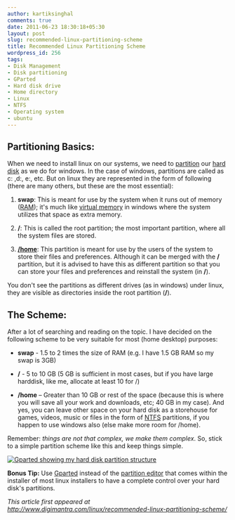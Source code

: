 ```yaml
---
author: kartiksinghal
comments: true
date: 2011-06-23 18:30:18+05:30
layout: post
slug: recommended-linux-partitioning-scheme
title: Recommended Linux Partitioning Scheme
wordpress_id: 256
tags:
- Disk Management
- Disk partitioning
- GParted
- Hard disk drive
- Home directory
- Linux
- NTFS
- Operating system
- ubuntu
---
```


## Partitioning Basics:


When we need to install linux on our systems, we need to [partition](http://en.wikipedia.org/wiki/Disk_partitioning) our [hard disk](http://en.wikipedia.org/wiki/Hard_disk_drive) as we do for windows. In the case of windows, partitions are called as c: ,d:, e:, etc. But on linux they are represented in the form of following (there are many others, but these are the most essential):



	
  1. **swap**:
This is meant for use by the system when it runs out of memory ([RAM](http://en.wikipedia.org/wiki/Random-access_memory)); it's much like [virtual memory](http://en.wikipedia.org/wiki/Virtual_memory) in windows where the system utilizes that space as extra memory.

	
  2. **/**:
This is called the root partition; the most important partition, where all the system files are stored.

	
  3. **[/home](http://en.wikipedia.org/wiki/Home_directory)**:
This partition is meant for use by the users of the system to store their files and preferences. Although it can be merged with the **/** partition, but it is advised to have this as different partition so that you can store your files and preferences and reinstall the system (in **/**).


You don't see the partitions as different drives (as in windows) under linux, they are visible as directories inside the root partition (**/**).


## The Scheme:


After a lot of searching and reading on the topic. I have decided on the following scheme to be very suitable for most (home desktop) purposes:



	
  * **swap** - 1.5 to 2 times the size of RAM (e.g. I have 1.5 GB RAM so my swap is 3GB)

	
  * **/** - 5 to 10 GB (5 GB is sufficient in most cases, but if you have large harddisk, like me, allocate at least 10 for /)

	
  * **/home** – Greater than 10 GB or rest of the space (because this is where you will save all your work and downloads, etc; 40 GB in my case). And yes, you can leave other space on your hard disk as a storehouse for games, videos, music or files in the form of [NTFS](http://en.wikipedia.org/wiki/NTFS) partitions, if you happen to use windows also (else make more room for /home).


Remember: _things are not that complex, we make them complex_. So, stick to a simple partition scheme like this and keep things simple.

[![Gparted showing my hard disk partition structure](http://k4rtik.files.wordpress.com/2011/06/screenshot-dev-sda-gparted.png)](http://k4rtik.files.wordpress.com/2011/06/screenshot-dev-sda-gparted.png)

**Bonus Tip:** Use [Gparted](http://gparted.sourceforge.net) instead of the [partition editor](http://en.wikipedia.org/wiki/Partition_editor) that comes within the installer of most linux installers to have a complete control over your hard disk's partitions.

_This article first appeared at http://www.digimantra.com/linux/recommended-linux-partitioning-scheme/_
